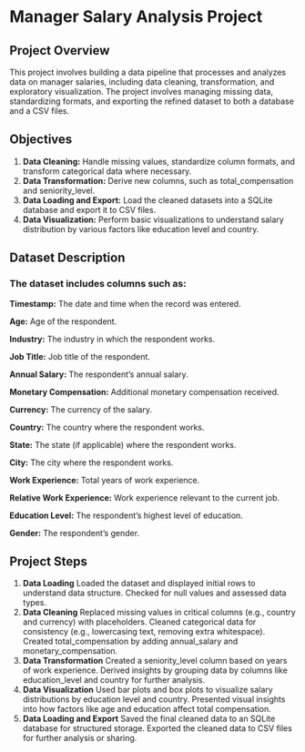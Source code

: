 # Manager Salary Analysis Project

## Project Overview

This project involves building a data pipeline that processes and analyzes data on manager salaries, including data cleaning, transformation, and exploratory visualization. The project involves managing missing data, standardizing formats, and exporting the refined dataset to both a database and a CSV files.

## Objectives
1. **Data Cleaning:** Handle missing values, standardize column formats, and transform categorical data where necessary.
2. **Data Transformation:** Derive new columns, such as total_compensation and seniority_level.
3. **Data Loading and Export:** Load the cleaned datasets into a SQLite database and export it to CSV files.
4. **Data Visualization:** Perform basic visualizations to understand salary distribution by various factors like education level and country.

## Dataset Description
### The dataset includes columns such as:
**Timestamp:** The date and time when the record was entered.

**Age:** Age of the respondent.

**Industry:** The industry in which the respondent works.

**Job Title:** Job title of the respondent.

**Annual Salary:** The respondent’s annual salary.

**Monetary Compensation:** Additional monetary compensation received.

**Currency:** The currency of the salary.

**Country:** The country where the respondent works.

**State:** The state (if applicable) where the respondent works.

**City:** The city where the respondent works.

**Work Experience:** Total years of work experience.

**Relative Work Experience:** Work experience relevant to the current job.

**Education Level:** The respondent’s highest level of education.

**Gender:** The respondent’s gender.

## Project Steps
1. **Data Loading**
Loaded the dataset and displayed initial rows to understand data structure.
Checked for null values and assessed data types.
2. **Data Cleaning**
Replaced missing values in critical columns (e.g., country and currency) with placeholders.
Cleaned categorical data for consistency (e.g., lowercasing text, removing extra whitespace).
Created total_compensation by adding annual_salary and monetary_compensation.
3. **Data Transformation**
Created a seniority_level column based on years of work experience.
Derived insights by grouping data by columns like education_level and country for further analysis.
4. **Data Visualization**
Used bar plots and box plots to visualize salary distributions by education level and country.
Presented visual insights into how factors like age and education affect total compensation.
5. **Data Loading and Export**
Saved the final cleaned data to an SQLite database for structured storage.
Exported the cleaned data to CSV files for further analysis or sharing.
